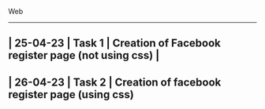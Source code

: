 Web

----------------
| 25-04-23 | Task 1 | Creation of Facebook register page (not using css) |
--------------------
| 26-04-23 | Task 2 | Creation of facebook register page (using css)
--------
